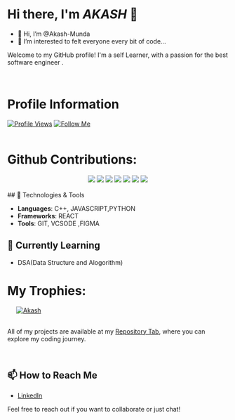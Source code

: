 
# Hi there, I'm *AKASH* 👋
- 👋 Hi, I’m @Akash-Munda
- 👀 I’m interested to felt everyone every bit of code...

Welcome to my GitHub profile! I'm a self Learner, with a passion for the best software engineer . 

<br>

# Profile Information 
<div>
  <a href="https://github.com/Akash-Munda/Akash-Munda"><img src="https://komarev.com/ghpvc/?username=Akash-Munda&color=blueviolet" alt="Profile Views"></a>
  <a href="https://github.com/Akash-Munda/Akash-Munda"><img src="https://img.shields.io/badge/-Follow%20Me%20-blueviolet" alt="Follow Me"></a>
</div>
<br>

# <h1> Github Contributions:</h1>

<div align="center">
  <a href="https://github.com/Akash-Munda/Akash-Munda"><img src="https://img.shields.io/github/contributors/Akash-Munda/Akash-Munda?color=black&style=flat&logo=github&logoColor=black"></a>
  <a href="https://github.com/Akash-Munda?tab=followers"><img src="https://img.shields.io/github/followers/Akash-Munda?color=black&style=flat&logo=github&logoColor=black"></a>
  <a href="https://github.com/Akash-Munda/Akash-Munda"><img src="https://img.shields.io/github/stars/Akash-Munda/Akash-Munda?color=black&style=flat&logo=github&logoColor=black"></a>
  <a href="https://github.com/Akash-Munda/Akash-Munda"><img src="https://img.shields.io/github/forks/Akash-Munda/Akash-Munda?color=black&style=flat&logo=github&logoColor=black"></a>
  <a href="https://github.com/Akash-Munda/Akash-Munda"><img src="https://img.shields.io/github/watchers/Akash-Munda/Akash-Munda?color=black&style=flat&logo=github&logoColor=black"></a>
  <a href="https://github.com/nishuR31/nishuR31"><img src="https://img.shields.io/github/last-commit/Akash-Munda/Akash-Munda?color=black&style=flat&logo=github&logoColor=black"></a>
  <a href="https://github.com/Akash-Munda/Akash-Munda"><img src="https://img.shields.io/github/actions/workflow/status/Akash-Munda/Akash-Munda/your-workflow-file.yml?branch=main&color=black&style=flat&logo=github&logoColor=black"></a>

</div> 

<br>
## 🔧 Technologies & Tools

- **Languages**: C++, JAVASCRIPT,PYTHON
- **Frameworks**: REACT
- **Tools**: GIT, VCSODE ,FIGMA

## 🌱 Currently Learning

- DSA(Data Structure and Alogorithm)




# <h1>My Trophies:</h1>

<div style="display: inline-flex; flex-wrap: wrap; justify-content: center; align-items: center; gap: 20px;">
  <a href="# <h1>My Trophies:</h1>

<div style="display: inline-flex; flex-wrap: wrap; justify-content: center; align-items: center; gap: 20px;">
  <a href="https://github.com/nishuR31/nishuR31" target="_blank" rel="https://github.com/Akash-Munda/Akash-Munda"><img src="https://github-profile-trophy.vercel.app/?username=Akash-Munda&theme=algolia&no-bg=true&no-frame=true" alt="Akash" /></a>
</div>
<br>
<br>

All of my projects are available at my [Repository Tab](https://github.com/Akash-Munda?tab=repositories), where you can explore my coding journey.

<br>

## 📫 How to Reach Me



- [LinkedIn](https://www.linkedin.com/in/akash-kumar-munda-56a12a275?utm_source=share&utm_campaign=share_via&utm_content=profile&utm_medium=android_app)


Feel free to reach out if you want to collaborate or just chat!


